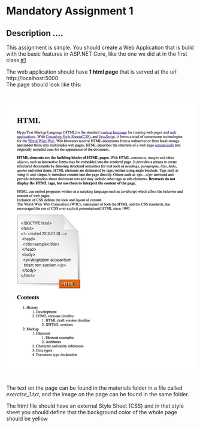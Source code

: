 # Mandatory Assignment 1
## Description ....

This assignment is simple. You should create a Web Application that is build with the basic features in ASP.NET Core, like the one we did at in the first class [#1](https://github.com/keacore?utf8=%E2%9C%93&q=01&type=&language=)     

The web application should have **1 html page** that is served at the url http://localhost:5000.    
The page should look like this:
#

![index.html](/materials/html_mandatory.png)

#


The text on the page can be found in the materials folder in a file called _exercise_1.txt_, and the image on the page can be found in the same folder.

The html file should have an external Style Sheet (CSS) and in that style sheet you should define that the background color of the whole page should be yellow  

